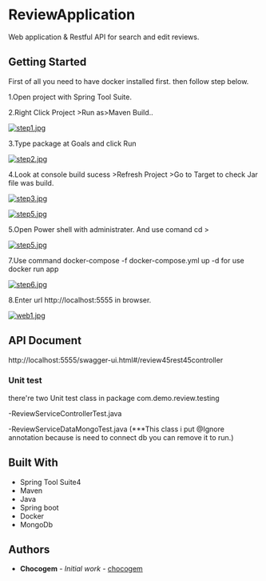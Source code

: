 
# ReviewApplication

Web application & Restful API for search and edit reviews.

## Getting Started
First of all you need to have docker installed first.
then follow step below.

1.Open project with Spring Tool Suite.

2.Right Click Project >Run as>Maven Build..

[![step1.jpg](https://i.postimg.cc/gjQcfQwK/step1.jpg)](https://postimg.cc/bS0jn69G)

3.Type package at Goals and click Run

[![step2.jpg](https://i.postimg.cc/4NcXY87r/step2.jpg)](https://postimg.cc/F7hMqVxZ)

4.Look at console build sucess >Refresh Project >Go to Target to check Jar file was build.

[![step3.jpg](https://i.postimg.cc/Zq5Rv8hp/step3.jpg)](https://postimg.cc/fV1Z60yR)

[![step5.jpg](https://i.postimg.cc/zf2fCyJM/step5.jpg)](https://postimg.cc/CZDYYLnH)

5.Open Power shell with administrater.
And use comand cd <your project path> >

[![step5.jpg](https://i.postimg.cc/zf2fCyJM/step5.jpg)](https://postimg.cc/CZDYYLnH)

7.Use command docker-compose -f docker-compose.yml up -d
for use docker run app

[![step6.jpg](https://i.postimg.cc/4NRxQkgJ/step6.jpg)](https://postimg.cc/ThQxTs1S)

8.Enter url  http://localhost:5555 in browser.

[![web1.jpg](https://i.postimg.cc/Wz3hR05s/web1.jpg)](https://postimg.cc/njyHB98W)


## API Document

http://localhost:5555/swagger-ui.html#/review45rest45controller

### Unit test

there're two Unit test class in package com.demo.review.testing

-ReviewServiceControllerTest.java

-ReviewServiceDataMongoTest.java
(***This class i put @Ignore annotation because is need to connect db you can remove it to run.)


## Built With

* Spring Tool Suite4
* Maven
* Java
* Spring boot
* Docker
* MongoDb

## Authors

* **Chocogem** - *Initial work* - [chocogem](https://github.com/chocogem)

